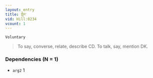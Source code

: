 ```yaml
---
layout: entry
title: གླེང་
vid: Hill:0234
vcount: 1
---
```

`Voluntary` 
> To say, converse, relate, describe CD\.
 To talk, say, mention DK\.

### Dependencies (N = 1)
* `arg2` 1


